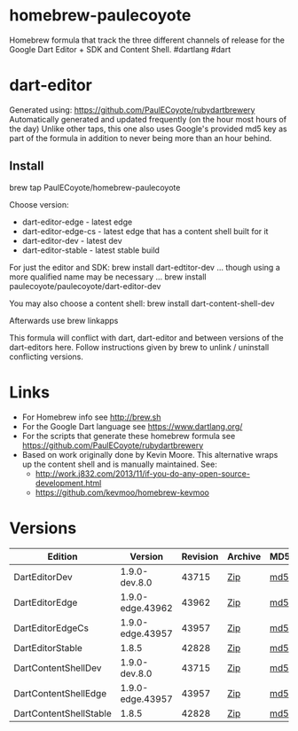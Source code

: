 homebrew-paulecoyote
====================

Homebrew formula that track the three different channels of release for the Google Dart Editor + SDK and Content Shell.  #dartlang #dart

dart-editor
===========

Generated using: https://github.com/PaulECoyote/rubydartbrewery
Automatically generated and updated frequently (on the hour most hours of the day)
Unlike other taps, this one also uses Google's provided md5 key as part of the formula in addition to never being more than an hour behind.

Install
-------
brew tap PaulECoyote/homebrew-paulecoyote

Choose version:
* dart-editor-edge - latest edge
* dart-editor-edge-cs - latest edge that has a content shell built for it
* dart-editor-dev - latest dev
* dart-editor-stable - latest stable build

For just the editor and SDK:
brew install dart-edtitor-dev
... though using a more qualified name may be necessary ...
brew install paulecoyote/paulecoyote/dart-editor-dev

You may also choose a content shell:
brew install dart-content-shell-dev

Afterwards use 
brew linkapps

This formula will conflict with dart, dart-editor and between versions of the dart-editors here.  Follow instructions given by brew to unlink / uninstall conflicting versions.

Links
=====
* For Homebrew info see http://brew.sh
* For the Google Dart language see https://www.dartlang.org/
* For the scripts that generate these homebrew formula see https://github.com/PaulECoyote/rubydartbrewery
* Based on work originally done by Kevin Moore. This alternative wraps up the content shell and is manually maintained.  See: 
    * http://work.j832.com/2013/11/if-you-do-any-open-source-development.html
    * https://github.com/kevmoo/homebrew-kevmoo

Versions
========
| Edition | Version | Revision | Archive | MD5 | Notes |
| ------- | ------- | -------- | ------- | --- | ----- |
| DartEditorDev | 1.9.0-dev.8.0 | 43715 | [Zip](https://storage.googleapis.com/dart-archive/channels/dev/release/43715/editor/darteditor-macos-x64.zip) | [md5](https://storage.googleapis.com/dart-archive/channels/dev/release/43715/editor/darteditor-macos-x64.zip.md5sum) | [Changes](https://storage.googleapis.com/dart-archive/channels/dev/release/latest/changelog.html) |
| DartEditorEdge | 1.9.0-edge.43962 | 43962 | [Zip](https://storage.googleapis.com/dart-archive/channels/be/raw/43962/editor/darteditor-macos-x64.zip) | [md5](https://storage.googleapis.com/dart-archive/channels/be/raw/43962/editor/darteditor-macos-x64.zip.md5sum) | - |
| DartEditorEdgeCs | 1.9.0-edge.43957 | 43957 | [Zip](https://storage.googleapis.com/dart-archive/channels/be/raw/43957/editor/darteditor-macos-x64.zip) | [md5](https://storage.googleapis.com/dart-archive/channels/be/raw/43957/editor/darteditor-macos-x64.zip.md5sum) | - |
| DartEditorStable | 1.8.5 | 42828 | [Zip](https://storage.googleapis.com/dart-archive/channels/stable/release/42828/editor/darteditor-macos-x64.zip) | [md5](https://storage.googleapis.com/dart-archive/channels/stable/release/42828/editor/darteditor-macos-x64.zip.md5sum) | [Changes](https://storage.googleapis.com/dart-archive/channels/stable/release/latest/changelog.html) |
| DartContentShellDev | 1.9.0-dev.8.0 | 43715 | [Zip](https://storage.googleapis.com/dart-archive/channels/dev/release/43715/dartium/content_shell-macos-ia32-release.zip) | [md5](https://storage.googleapis.com/dart-archive/channels/dev/release/43715/dartium/content_shell-macos-ia32-release.zip.md5sum) | - |
| DartContentShellEdge | 1.9.0-edge.43957 | 43957 | [Zip](https://storage.googleapis.com/dart-archive/channels/be/raw/43957/dartium/content_shell-macos-ia32-release.zip) | [md5](https://storage.googleapis.com/dart-archive/channels/be/raw/43957/dartium/content_shell-macos-ia32-release.zip.md5sum) | - |
| DartContentShellStable | 1.8.5 | 42828 | [Zip](https://storage.googleapis.com/dart-archive/channels/stable/release/42828/dartium/content_shell-macos-ia32-release.zip) | [md5](https://storage.googleapis.com/dart-archive/channels/stable/release/42828/dartium/content_shell-macos-ia32-release.zip.md5sum) | - |
